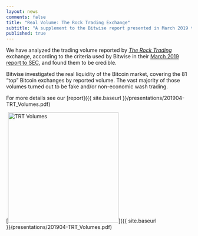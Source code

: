 ```yaml
---
layout: news
comments: false
title: "Real Volume: The Rock Trading Exchange"
subtitle: "A supplement to the Bitwise report presented in March 2019 to SEC"
published: true
---
```


We have analyzed the trading volume reported by
[_The Rock Trading_](http://www.therocktrading.com/) exchange,
according to the criteria used by Bitwise in their
[March 2019 report to SEC](http://www.sec.gov/comments/sr-nysearca-2019-01/srnysearca201901-5164833-183434.pdf),
and found them to be credible.

Bitwise investigated the real liquidity of the Bitcoin market,
covering the 81 “top” Bitcoin exchanges by reported volume.
The vast majority of those volumes turned out to be fake
and/or non-economic wash trading.

For more details see our
[report]({{ site.baseurl }}/presentations/201904-TRT_Volumes.pdf)

[<img src="{{ site.baseurl }}/img/posts/2019-04-23-TRT-Volumes.jpg" alt="TRT Volumes" width="300" />]({{ site.baseurl }}/presentations/201904-TRT_Volumes.pdf)
